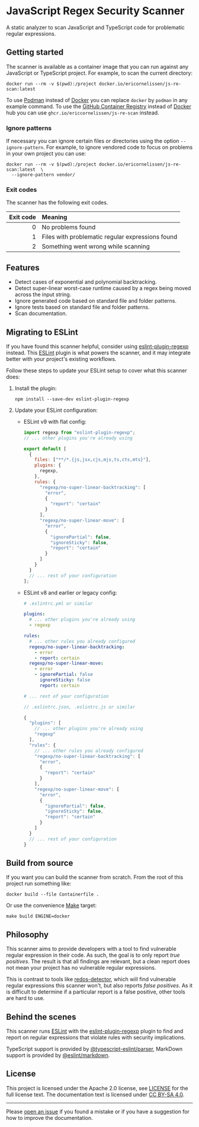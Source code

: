 <!-- SPDX-License-Identifier: CC-BY-SA-4.0 -->

# JavaScript Regex Security Scanner

A static analyzer to scan JavaScript and TypeScript code for problematic regular
expressions.

## Getting started

The scanner is available as a container image that you can run against any
JavaScript or TypeScript project. For example, to scan the current directory:

```shell
docker run --rm -v $(pwd):/project docker.io/ericornelissen/js-re-scan:latest
```

To use [Podman] instead of [Docker] you can replace `docker` by `podman` in any
example command. To use the [GitHub Container Registry] instead of [Docker] hub
you can use `ghcr.io/ericcornelissen/js-re-scan` instead.

### Ignore patterns

If necessary you can ignore certain files or directories using the option
`--ignore-pattern`. For example, to ignore vendored code to focus on problems
in your own project you can use:

```shell
docker run --rm -v $(pwd):/project docker.io/ericornelissen/js-re-scan:latest  \
  --ignore-pattern vendor/
```

### Exit codes

The scanner has the following exit codes.

| Exit code | Meaning                                          |
| --------: | :----------------------------------------------- |
| 0         | No problems found                                |
| 1         | Files with problematic regular expressions found |
| 2         | Something went wrong while scanning              |

## Features

- Detect cases of exponential and polynomial backtracking.
- Detect super-linear worst-case runtime caused by a regex being moved across
  the input string.
- Ignore generated code based on standard file and folder patterns.
- Ignore tests based on standard file and folder patterns.
- Scan documentation.

## Migrating to ESLint

If you have found this scanner helpful, consider using [eslint-plugin-regexp]
instead. This [ESLint] plugin is what powers the scanner, and it may integrate
better with your project's existing workflows.

Follow these steps to update your ESLint setup to cover what this scanner does:

1. Install the plugin:

   <!-- doctest:ignore -->
   ```shell
   npm install --save-dev eslint-plugin-regexp
   ```

1. Update your ESLint configuration:

   - ESLint v9 with flat config:

     ```javascript
     import regexp from "eslint-plugin-regexp";
     // ... other plugins you're already using

     export default [
       {
         files: ["**/*.{js,jsx,cjs,mjs,ts,cts,mts}"],
         plugins: {
           regexp,
         },
         rules: {
           "regexp/no-super-linear-backtracking": [
             "error",
             {
               "report": "certain"
             }
           ],
           "regexp/no-super-linear-move": [
             "error",
             {
               "ignorePartial": false,
               "ignoreSticky": false,
               "report": "certain"
             }
           ]
         }
       }
       // ... rest of your configuration
     ];
     ```

   - ESLint v8 and earlier _or_ legacy config:

     ```yaml
     # .eslintrc.yml or similar

     plugins:
       # ... other plugins you're already using
       - regexp

     rules:
       # ... other rules you already configured
       regexp/no-super-linear-backtracking:
         - error
         - report: certain
       regexp/no-super-linear-move:
         - error
         - ignorePartial: false
           ignoreSticky: false
           report: certain

     # ... rest of your configuration
     ```

     ```javascript
     // .eslintrc.json, .eslintrc.js or similar

     {
       "plugins": [
         // ... other plugins you're already using
         "regexp"
       ],
       "rules": {
         // ... other rules you already configured
         "regexp/no-super-linear-backtracking": [
           "error",
           {
             "report": "certain"
           }
         ],
         "regexp/no-super-linear-move": [
           "error",
           {
             "ignorePartial": false,
             "ignoreSticky": false,
             "report": "certain"
           }
         ]
       }
       // ... rest of your configuration
     }
     ```

## Build from source

If you want you can build the scanner from scratch. From the root of this
project run something like:

```shell
docker build --file Containerfile .
```

Or use the convenience [Make] target:

```shell
make build ENGINE=docker
```

## Philosophy

This scanner aims to provide developers with a tool to find vulnerable regular
expression in their code. As such, the goal is to only report _true positives_.
The result is that all findings are relevant, but a clean report does not mean
your project has no vulnerable regular expressions.

This is contrast to tools like [redos-detector], which will find vulnerable
regular expressions this scanner won't, but also reports _false positives_. As
it is difficult to determine if a particular report is a false positive, other
tools are hard to use.

## Behind the scenes

This scanner runs [ESLint] with the [eslint-plugin-regexp] plugin to find and
report on regular expressions that violate rules with security implications.

TypeScript support is provided by [@typescript-eslint/parser], MarkDown support
is provided by [@eslint/markdown].

## License

This project is licensed under the Apache 2.0 license, see [LICENSE] for the
full license text. The documentation text is licensed under [CC BY-SA 4.0].

---

Please [open an issue] if you found a mistake or if you have a suggestion for
how to improve the documentation.

[@eslint/markdown]: https://www.npmjs.com/package/@eslint/markdown
[@typescript-eslint/parser]: https://www.npmjs.com/package/@typescript-eslint/parser
[cc by-sa 4.0]: https://creativecommons.org/licenses/by-sa/4.0/
[docker]: https://www.docker.com/
[eslint]: https://eslint.org/
[eslint-plugin-regexp]: https://github.com/ota-meshi/eslint-plugin-regexp
[github container registry]: https://docs.github.com/en/packages/working-with-a-github-packages-registry/working-with-the-container-registry
[license]: ./LICENSE
[make]: https://www.gnu.org/software/make/
[open an issue]: https://github.com/ericcornelissen/js-regex-security-scanner/issues/new?labels=documentation&template=documentation.md
[podman]: https://podman.io/
[redos-detector]: https://github.com/tjenkinson/redos-detector
